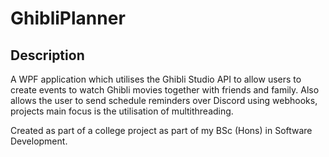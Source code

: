 # GhibliPlanner
 
## Description
A WPF application which utilises the Ghibli Studio API to allow users to create events to watch Ghibli movies together with friends and family. Also allows the user to send schedule reminders over Discord using webhooks, projects main focus is the utilisation of multithreading. 

Created as part of a college project as part of my BSc (Hons) in Software Development.
